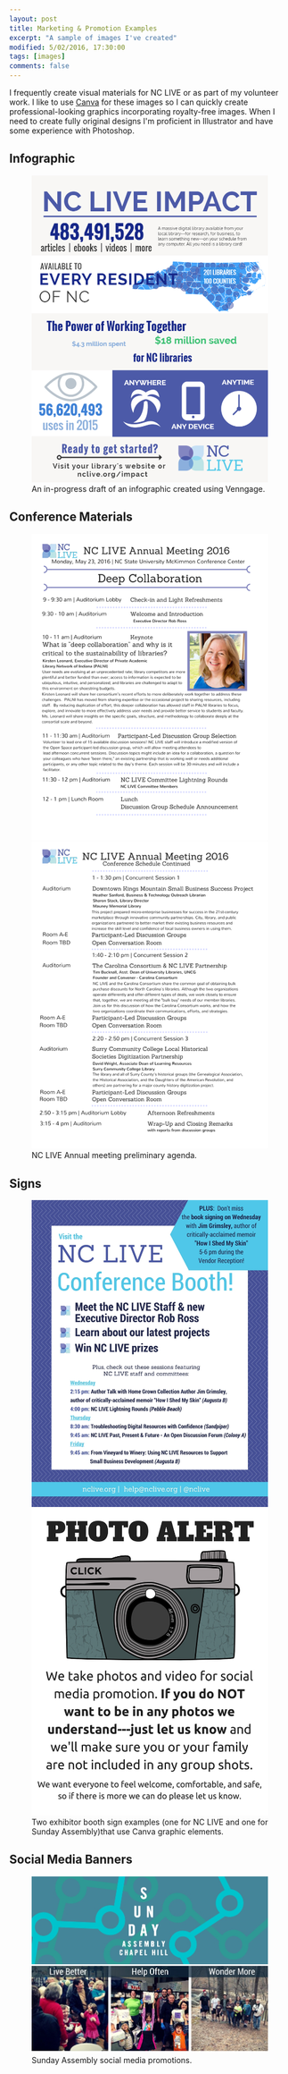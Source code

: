 ```yaml
---
layout: post
title: Marketing & Promotion Examples
excerpt: "A sample of images I've created"
modified: 5/02/2016, 17:30:00
tags: [images]
comments: false
---
```


I frequently create visual materials for NC LIVE or as part of my volunteer work. I like to use <a href="http://www.canva.com">Canva</a> for these images so I can quickly create professional-looking graphics incorporating royalty-free images. When I need to create fully original designs I'm proficient in Illustrator and have some experience with Photoshop.

## Infographic
<figure class="image">
    <a href="/images/info-draft.png"><img src="/images/info-draft.png"></a>
    <figcaption>An in-progress draft of an infographic created using Venngage.</figcaption>

</figure>
    
## Conference Materials   
<figure class="half">
    <a href="/images/meeting_1.png"><img src="/images/meeting_1.png"></a>
    <a href="/images/meeting_2.png"><img src="/images/meeting_2.png"></a>
    <figcaption>NC LIVE Annual meeting preliminary agenda.</figcaption>

</figure>  
 
## Signs     
<figure class="half">
    <a href="/images/nclive_ncla_2015.jpg"><img src="/images/nclive_ncla_2015.jpg"></a>
    <a href="/images/photo_alert.jpg"><img src="/images/photo_alert.jpg"></a>
    <figcaption>Two exhibitor booth sign examples (one for NC LIVE and one for Sunday Assembly)that use Canva graphic elements.</figcaption>

</figure>  

## Social Media Banners    
<figure class="half">
<a href="/images/march.jpg"><img src="/images/march.jpg"></a>
    <a href="/images/motto.jpg"><img src="/images/motto.jpg"></a>
	<figcaption>Sunday Assembly social media promotions.</figcaption>

</figure>  


